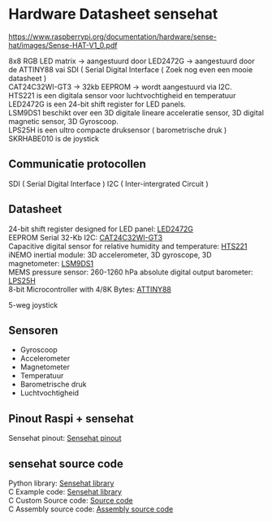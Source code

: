 # Hardware Datasheet sensehat
https://www.raspberrypi.org/documentation/hardware/sense-hat/images/Sense-HAT-V1_0.pdf

8x8 RGB LED matrix -> aangestuurd door LED2472G -> aangestuurd door de ATTINY88 vai SDI ( Serial Digital Interface ( Zoek nog even een mooie datasheet ) <br/>
CAT24C32WI-GT3 -> 32kb EEPROM -> wordt aangestuurd via I2C. <br/>
HTS221 is een digitala sensor voor luchtvochtigheid en temperatuur <br/>
LED2472G is een 24-bit shift register for LED panels. <br/>
LSM9DS1 beschikt over een 3D digitale lineare acceleratie sensor, 3D digital magnetic sensor, 3D Gyroscoop. <br/>
LPS25H is een ultro compacte druksensor ( barometrische druk ) <br/>
SKRHABE010 is de joystick 


## Communicatie protocollen

SDI ( Serial Digital Interface )
I2C ( Inter-intergrated Circuit )

## Datasheet
24-bit shift register designed for LED panel: [LED2472G](https://www.st.com/resource/en/datasheet/led2472g.pdf) <br/>
EEPROM Serial 32-Kb I2C: [CAT24C32WI-GT3](https://www.onsemi.com/pub/Collateral/CAT24C32-D.PDF) <br/>
Capacitive digital sensor for relative humidity and temperature: [HTS221](https://www.st.com/resource/en/datasheet/hts221.pdf) <br/>
iNEMO inertial module: 3D accelerometer, 3D gyroscope, 3D magnetometer: [LSM9DS1](https://www.st.com/resource/en/datasheet/DM00103319.pdf) <br/>
MEMS pressure sensor: 260-1260 hPa absolute digital output barometer: [LPS25H](https://www.st.com/resource/en/datasheet/dm00066332.pdf) <br/>
8-bit Microcontroller with 4/8K Bytes: [ATTINY88](http://ww1.microchip.com/downloads/en/DeviceDoc/doc8008.pdf)

5-weg joystick

## Sensoren
+ Gyroscoop
+ Accelerometer
+ Magnetometer
+ Temperatuur
+ Barometrische druk
+ Luchtvochtigheid

## Pinout Raspi + sensehat

Sensehat pinout: [Sensehat pinout](https://pinout.xyz/pinout/sense_hat)


## sensehat source code

Python library: [Sensehat library](https://github.com/RPi-Distro/python-sense-hat) <br/>
C Example code: [Sensehat library](https://github.com/davebm1/c-sense-hat) <br/>
C Custom Source code: [Source code](https://github.com/moshegottlieb/libsense) <br/>
C Assembly source code: [Assembly source code](https://github.com/raspberrypi/rpi-sense)
